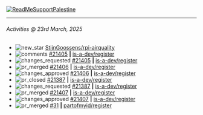 [![ReadMeSupportPalestine](https://github.com/Safouene1/support-palestine-banner/blob/master/banner-support.svg)](https://github.com/Safouene1/support-palestine-banner)

---

<!--RECENT_ACTIVITY:last_update-->
###### Activities @ 23rd March, 2025
<!--RECENT_ACTIVITY:last_update_end-->

<!--RECENT_ACTIVITY:start-->
- ![new_star](https://cdn.jsdelivr.net/gh/Readme-Workflows/Readme-Icons@main/icons/octicons/StarredRepositoryYellow.svg) [StijnGoossens/rpi-airquality](https://github.com/StijnGoossens/rpi-airquality)<br>
- ![comments](https://cdn.jsdelivr.net/gh/Readme-Workflows/Readme-Icons@main/icons/octicons/Comment.svg) [#21405](https://github.com/is-a-dev/register/pull/21405#discussion_r2008712365) **|** [is-a-dev/register](https://github.com/is-a-dev/register)<br>
- ![changes_requested](https://cdn.jsdelivr.net/gh/Readme-Workflows/Readme-Icons@main/icons/octicons/RequestedChanges.svg) [#21405](https://github.com/is-a-dev/register/pull/21405#pullrequestreview-2707944667) **|** [is-a-dev/register](https://github.com/is-a-dev/register)<br>
- ![pr_merged](https://cdn.jsdelivr.net/gh/Readme-Workflows/Readme-Icons@main/icons/octicons/PullRequestMerged.svg) [#21406](https://github.com/is-a-dev/register/pull/21406) **|** [is-a-dev/register](https://github.com/is-a-dev/register)<br>
- ![changes_approved](https://cdn.jsdelivr.net/gh/Readme-Workflows/Readme-Icons@main/icons/octicons/ApprovedChanges.svg) [#21406](https://github.com/is-a-dev/register/pull/21406#pullrequestreview-2707944296) **|** [is-a-dev/register](https://github.com/is-a-dev/register)<br>
- ![pr_closed](https://cdn.jsdelivr.net/gh/Readme-Workflows/Readme-Icons@main/icons/octicons/PullRequestClosed.svg) [#21387](https://github.com/is-a-dev/register/pull/21387) **|** [is-a-dev/register](https://github.com/is-a-dev/register)<br>
- ![changes_requested](https://cdn.jsdelivr.net/gh/Readme-Workflows/Readme-Icons@main/icons/octicons/RequestedChanges.svg) [#21387](https://github.com/is-a-dev/register/pull/21387#pullrequestreview-2707944173) **|** [is-a-dev/register](https://github.com/is-a-dev/register)<br>
- ![pr_merged](https://cdn.jsdelivr.net/gh/Readme-Workflows/Readme-Icons@main/icons/octicons/PullRequestMerged.svg) [#21407](https://github.com/is-a-dev/register/pull/21407) **|** [is-a-dev/register](https://github.com/is-a-dev/register)<br>
- ![changes_approved](https://cdn.jsdelivr.net/gh/Readme-Workflows/Readme-Icons@main/icons/octicons/ApprovedChanges.svg) [#21407](https://github.com/is-a-dev/register/pull/21407#pullrequestreview-2707943848) **|** [is-a-dev/register](https://github.com/is-a-dev/register)<br>
- ![pr_merged](https://cdn.jsdelivr.net/gh/Readme-Workflows/Readme-Icons@main/icons/octicons/PullRequestMerged.svg) [#31](https://github.com/partofmyid/register/pull/31) **|** [partofmyid/register](https://github.com/partofmyid/register)<br>
<!--RECENT_ACTIVITY:end-->
